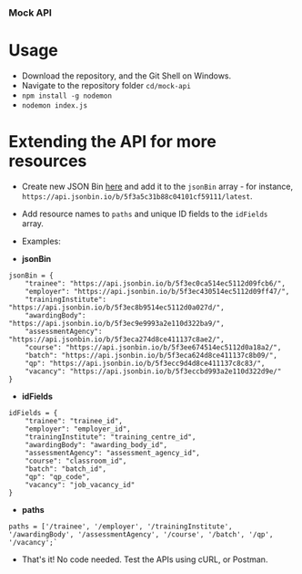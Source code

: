 ### Mock API 

# Usage
- Download the repository, and the Git Shell on Windows.
- Navigate to the repository folder `cd/mock-api`
- `npm install -g nodemon`
- `nodemon index.js`

# Extending the API for more resources

- Create new JSON Bin [here](https://jsonbin.io/) and add it to the `jsonBin` array - for instance, `https://api.jsonbin.io/b/5f3a5c31b88c04101cf59111/latest`.
- Add resource names to `paths` and unique ID fields to the `idFields ` array.

- Examples:

- **jsonBin**
```
jsonBin = {
    "trainee": "https://api.jsonbin.io/b/5f3ec0ca514ec5112d09fcb6/",
    "employer": "https://api.jsonbin.io/b/5f3ec430514ec5112d09ff47/",
    "trainingInstitute": "https://api.jsonbin.io/b/5f3ec8b9514ec5112d0a027d/",
    "awardingBody": "https://api.jsonbin.io/b/5f3ec9e9993a2e110d322ba9/",
    "assessmentAgency": "https://api.jsonbin.io/b/5f3eca274d8ce411137c8ae2/",
    "course": "https://api.jsonbin.io/b/5f3ee674514ec5112d0a18a2/",
    "batch": "https://api.jsonbin.io/b/5f3eca624d8ce411137c8b09/",
    "qp": "https://api.jsonbin.io/b/5f3ecc9d4d8ce411137c8c83/",
    "vacancy": "https://api.jsonbin.io/b/5f3eccbd993a2e110d322d9e/"
}
```
- **idFields**
```
idFields = {
    "trainee": "trainee_id",
    "employer": "employer_id",
    "trainingInstitute": "training_centre_id",
    "awardingBody": "awarding_body_id",
    "assessmentAgency": "assessment_agency_id",
    "course": "classroom_id",
    "batch": "batch_id",
    "qp": "qp_code",
    "vacancy": "job_vacancy_id"
}
```

- **paths**

```
paths = ['/trainee', '/employer', '/trainingInstitute', '/awardingBody', '/assessmentAgency', '/course', '/batch', '/qp', '/vacancy';`
```

- That's it! No code needed. Test the APIs using cURL, or Postman.
